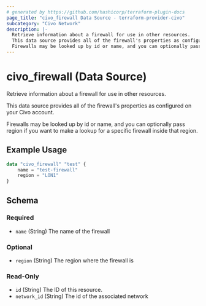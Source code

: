```yaml
---
# generated by https://github.com/hashicorp/terraform-plugin-docs
page_title: "civo_firewall Data Source - terraform-provider-civo"
subcategory: "Civo Network"
description: |-
  Retrieve information about a firewall for use in other resources.
  This data source provides all of the firewall's properties as configured on your Civo account.
  Firewalls may be looked up by id or name, and you can optionally pass region if you want to make a lookup for a specific firewall inside that region.
---
```


# civo_firewall (Data Source)

Retrieve information about a firewall for use in other resources.

This data source provides all of the firewall's properties as configured on your Civo account.

Firewalls may be looked up by id or name, and you can optionally pass region if you want to make a lookup for a specific firewall inside that region.

## Example Usage

```terraform
data "civo_firewall" "test" {
    name = "test-firewall"
    region = "LON1"
}
```

<!-- schema generated by tfplugindocs -->
## Schema

### Required

- `name` (String) The name of the firewall

### Optional

- `region` (String) The region where the firewall is

### Read-Only

- `id` (String) The ID of this resource.
- `network_id` (String) The id of the associated network



